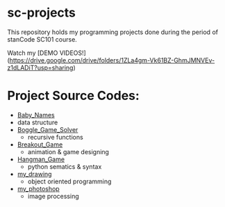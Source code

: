 # sc-projects
This repository holds my programming projects done during the period of stanCode SC101 course.

Watch my [DEMO VIDEOS!] (https://drive.google.com/drive/folders/1ZLa4gm-Vk61BZ-GhmJMNVEv-z1dLADiT?usp=sharing)

# Project Source Codes:
* [Baby_Names](https://github.com/willy40512/sc-projects/tree/main/stanCode_Projects/baby_names)
 * data structure 
* [Boggle_Game_Solver](https://github.com/willy40512/sc-projects/tree/main/stanCode_Projects/boggle_game_solver)
  * recursive functions
* [Breakout_Game](https://github.com/willy40512/sc-projects/tree/main/stanCode_Projects/break_out_game)
  * animation & game designing
* [Hangman_Game](https://github.com/willy40512/sc-projects/tree/main/stanCode_Projects/hangman_game)
  * python sematics & syntax
* [my_drawing](https://github.com/willy40512/sc-projects/tree/main/stanCode_Projects/my_drawing)
  * object oriented programming
* [my_photoshop](https://github.com/willy40512/sc-projects/tree/main/stanCode_Projects/my_photoshop)
  * image processing
